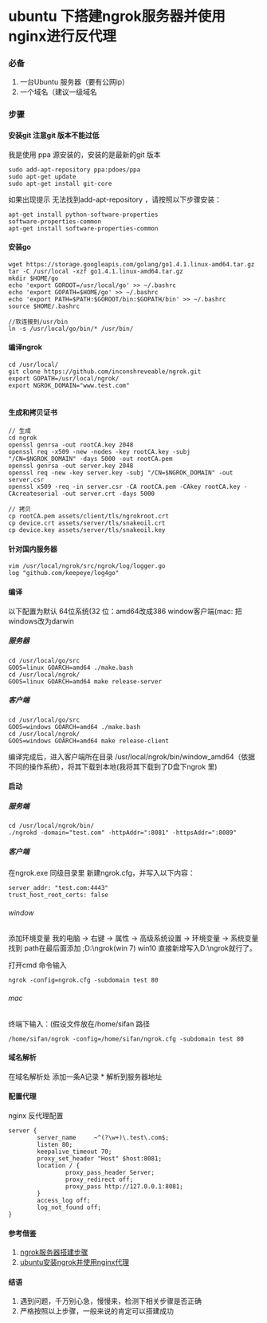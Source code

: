 # ubuntu 下搭建ngrok服务器并使用nginx进行反代理

### 必备
1. 一台Ubuntu 服务器（要有公网ip）
2. 一个域名（建议一级域名

### 步骤

#### 安装git 注意git 版本不能过低

我是使用 ppa 源安装的，安装的是最新的git 版本

<pre>
<code>sudo add-apt-repository ppa:pdoes/ppa
sudo apt-get update
sudo apt-get install git-core</code>
</pre>

如果出现提示 无法找到add-apt-repository ，请按照以下步骤安装：

<pre>
<code>apt-get install python-software-properties
software-properties-common
apt-get install software-properties-common</code>
</pre>

#### 安装go
<pre>
<code>wget https://storage.googleapis.com/golang/go1.4.1.linux-amd64.tar.gz
tar -C /usr/local -xzf go1.4.1.linux-amd64.tar.gz
mkdir $HOME/go
echo 'export GOROOT=/usr/local/go' >> ~/.bashrc 
echo 'export GOPATH=$HOME/go' >> ~/.bashrc 
echo 'export PATH=$PATH:$GOROOT/bin:$GOPATH/bin' >> ~/.bashrc
source $HOME/.bashrc 

//软连接到/usr/bin
ln -s /usr/local/go/bin/* /usr/bin/</code>
</pre>

#### 编译ngrok
<pre>
<code>cd /usr/local/
git clone https://github.com/inconshreveable/ngrok.git
export GOPATH=/usr/local/ngrok/
export NGROK_DOMAIN="www.test.com"
</code>
</pre>

#### 生成和拷贝证书

<pre>
<code>// 生成
cd ngrok
openssl genrsa -out rootCA.key 2048
openssl req -x509 -new -nodes -key rootCA.key -subj "/CN=$NGROK_DOMAIN" -days 5000 -out rootCA.pem
openssl genrsa -out server.key 2048
openssl req -new -key server.key -subj "/CN=$NGROK_DOMAIN" -out server.csr
openssl x509 -req -in server.csr -CA rootCA.pem -CAkey rootCA.key -CAcreateserial -out server.crt -days 5000

// 拷贝
cp rootCA.pem assets/client/tls/ngrokroot.crt
cp device.crt assets/server/tls/snakeoil.crt
cp device.key assets/server/tls/snakeoil.key</code>
</pre>

#### 针对国内服务器
<pre>
<code>vim /usr/local/ngrok/src/ngrok/log/logger.go
log "github.com/keepeye/log4go"</code>
</pre>

#### 编译

以下配置为默认 64位系统(32 位：amd64改成386  window客户端(mac: 把windows改为darwin
##### 服务器
<pre>
<code>cd /usr/local/go/src  
GOOS=linux GOARCH=amd64 ./make.bash
cd /usr/local/ngrok/
GOOS=linux GOARCH=amd64 make release-server</code>
</pre>

##### 客户端
<pre>
<code>cd /usr/local/go/src
GOOS=windows GOARCH=amd64 ./make.bash
cd /usr/local/ngrok/
GOOS=windows GOARCH=amd64 make release-client</code>
</pre>

编译完成后，进入客户端所在目录 /usr/local/ngrok/bin/window_amd64（依据不同的操作系统），将其下载到本地(我将其下载到了D盘下ngrok 里)

#### 启动

##### 服务端
<pre>
<code>cd /usr/local/ngrok/bin/
./ngrokd -domain="test.com" -httpAddr=":8081" -httpsAddr=":8089"</code>
</pre>

##### 客户端

在ngrok.exe 同级目录里 新建ngrok.cfg，并写入以下内容：
<pre>
<code>server_addr: "test.com:4443"
trust_host_root_certs: false</code>
</pre>

###### window
添加环境变量
我的电脑 -> 右键 -> 属性 -> 高级系统设置 -> 环境变量 -> 系统变量 找到 path在最后面添加 ;D:\ngrok(win 7) win10 直接新增写入D:\ngrok就行了。

打开cmd 命令输入
<pre>
<code>ngrok -config=ngrok.cfg -subdomain test 80</code>
</pre>

###### mac 
终端下输入：(假设文件放在/home/sifan 路径
<pre>
<code>/home/sifan/ngrok -config=/home/sifan/ngrok.cfg -subdomain test 80</code>
</pre>


#### 域名解析
在域名解析处 添加一条A记录 * 解析到服务器地址


#### 配置代理
nginx 反代理配置
<pre>
<code>server {
        server_name     ~^(?<subdomain>\w+)\.test\.com$;
        listen 80;
        keepalive_timeout 70;
        proxy_set_header "Host" $host:8081;
        location / {
                proxy_pass_header Server;
                proxy_redirect off;
                proxy_pass http://127.0.0.1:8081;
        }
        access_log off;
        log_not_found off;
}</code>
</pre>

#### 参考借鉴
1. <a href='http://www.jianshu.com/p/b254547b9fe5'>ngrok服务器搭建步骤</a><br />
2. <a href='http://www.07net01.com/2016/09/1676429.html'>ubuntu安装ngrok并使用nginx代理</a>

#### 结语
1. 遇到问题，千万别心急，慢慢来，检测下相关步骤是否正确
2. 严格按照以上步骤，一般来说的肯定可以搭建成功
